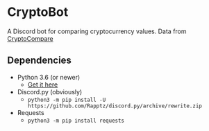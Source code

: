 # CryptoBot
A Discord bot for comparing cryptocurrency values.
Data from [CryptoCompare](https://www.cryptocompare.com/)


## Dependencies
- Python 3.6 (or newer)
    - [Get it here](https://www.python.org/downloads/)
- Discord.py (obviously)
    - `python3 -m pip install -U https://github.com/Rapptz/discord.py/archive/rewrite.zip`
- Requests
    - `python3 -m pip install requests`